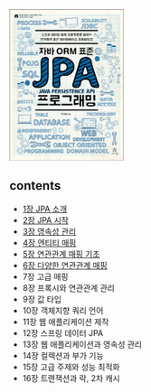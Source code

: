 <img src="img.png" width="40%">

## contents

- [1장 JPA 소개](contents/1/README.md)
- [2장 JPA 시작](contents/2/README.md)
- [3장 영속성 관리](contents/3/README.md)
- [4장 엔티티 매핑](contents/4/README.md)
- [5장 연관관계 매핑 기초](contents/5/README.md)
- [6장 다양한 연관관계 매핑](contents/6/README.md)
- 7장 고급 매핑
- 8장 프록시와 연관관계 관리
- 9장 값 타입
- 10장 객체지향 쿼리 언어
- 11장 웹 애플리케이션 제작
- 12장 스프링 데이터 JPA
- 13장 웹 애플리케이션과 영속성 관리
- 14장 컬렉션과 부가 기능
- 15장 고급 주제와 성능 최적화
- 16장 트랜잭션과 락, 2차 캐시
